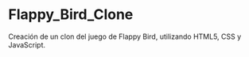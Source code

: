 # Flappy_Bird_Clone
Creación de un clon del juego de Flappy Bird, utilizando HTML5, CSS y JavaScript.
